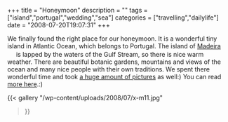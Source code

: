 +++
title = "Honeymoon"
description = ""
tags = ["island","portugal","wedding","sea"]
categories = ["travelling","dailylife"]
date = "2008-07-20T19:07:31"
+++

We finally found the right place for our honeymoon. It is a wonderful tiny island in Atlantic Ocean,
which belongs to Portugal. The island of <a title="East Madeira"
href="http://www.ajka-andrej.com/2008/09/05/eastmadeira/">Madeira</a> <img
src="http://maps.google.com/intl/en_ALL/mapfiles/ms/micons/sunny.png" border="0" alt="" width="16"
height="16" /> is lapped by the waters of the Gulf Stream, so there is nice warm weather. There are
beautiful botanic gardens, mountains and views of the ocean and many nice people with their own
traditions. We spent there  wonderful time and took  <a title="Madeira"
href="http://www.ajka-andrej.com/gallery/portugal/madeira/">a huge amount of pictures</a> as well:)
You can read <a title="Funchal" href="http://www.ajka-andrej.com/2008/09/05/funchal/">more
here</a>.:)

{{< gallery
    "/wp-content/uploads/2008/07/x-m11.jpg"
>}}
